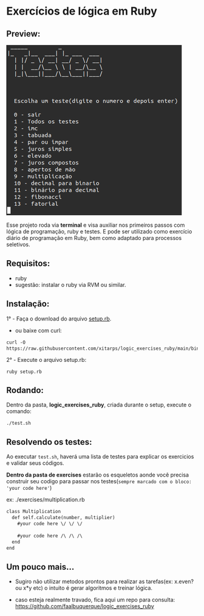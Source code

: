 # Exercícios de lógica em Ruby

## Preview:

![alt text](imgs/screen.png "Screenshot/preview")

Esse projeto roda via **terminal** e visa auxiliar nos primeiros passos com lógica de programação, ruby e testes. E pode ser utilizado como exercício diário de programação em Ruby, bem como adaptado para processos seletivos.

## Requisitos:
 - ruby
 - sugestão: instalar o ruby via RVM ou similar.

## Instalação:
1° - Faça o download do arquivo <a href="https://raw.githubusercontent.com/xitarps/logic_exercises_ruby/main/bin/setup.rb">setup.rb</a>.
* ou baixe com curl:
```
curl -O https://raw.githubusercontent.com/xitarps/logic_exercises_ruby/main/bin/setup.rb
```

2° - Execute o arquivo setup.rb:

```
ruby setup.rb
```

## Rodando:

Dentro da pasta, **logic_exercises_ruby**, criada durante o setup, execute o comando:
```
./test.sh
```

## Resolvendo os testes:

Ao executar ```test.sh```, haverá uma lista de testes para explicar os exercicios e validar seus códigos.

<b>Dentro da pasta de exercises</b> estarão os esqueletos aonde você precisa construir seu codigo para passar nos testes(```sempre marcado com o bloco: 'your code here'```)

ex:
./exercises/multiplication.rb
```
class Multiplication
  def self.calculate(number, multiplier)
    #your code here \/ \/ \/

    #your code here /\ /\ /\
  end
end
```

## Um pouco mais...

- Sugiro não utilizar metodos prontos para realizar as tarefas(ex: x.even? ou x*y etc) o intuito é gerar algoritmos e treinar lógica.

- caso esteja realmente travado, fica aqui um repo para consulta:
https://github.com/faalbuquerque/logic_exercises_ruby
